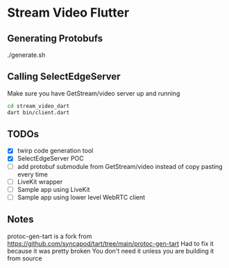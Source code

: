 # Stream Video Flutter

## Generating Protobufs
./generate.sh

## Calling SelectEdgeServer

Make sure you have GetStream/video server up and running

```bash
cd stream_video_dart
dart bin/client.dart
```


## TODOs
- [x] twirp code generation tool
- [x] SelectEdgeServer POC
- [ ] add protobuf submodule from GetStream/video instead of copy pasting every time
- [ ] LiveKit wrapper
- [ ] Sample app using LiveKit
- [ ] Sample app using lower level WebRTC client

## Notes

protoc-gen-tart is a fork from https://github.com/syncapod/tart/tree/main/protoc-gen-tart
Had to fix it because it was pretty broken
You don't need it unless you are building it from source
